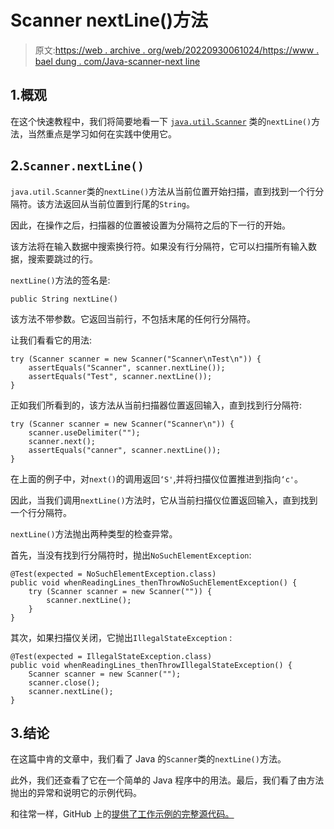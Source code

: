 # Scanner nextLine()方法

> 原文:[https://web . archive . org/web/20220930061024/https://www . bael dung . com/Java-scanner-next line](https://web.archive.org/web/20220930061024/https://www.baeldung.com/java-scanner-nextline)

## 1.概观

在这个快速教程中，我们将简要地看一下 [`java.util.Scanner`](/web/20220929211315/https://www.baeldung.com/java-scanner) 类的`nextLine()`方法，当然重点是学习如何在实践中使用它。

## 2.`Scanner.nextLine()`

`java.util.Scanner`类的`nextLine()`方法从当前位置开始扫描，直到找到一个行分隔符。该方法返回从当前位置到行尾的`String`。

因此，在操作之后，扫描器的位置被设置为分隔符之后的下一行的开始。

该方法将在输入数据中搜索换行符。如果没有行分隔符，它可以扫描所有输入数据，搜索要跳过的行。

`nextLine()`方法的签名是:

```
public String nextLine()
```

该方法不带参数。它返回当前行，不包括末尾的任何行分隔符。

让我们看看它的用法:

```
try (Scanner scanner = new Scanner("Scanner\nTest\n")) {
    assertEquals("Scanner", scanner.nextLine());
    assertEquals("Test", scanner.nextLine());
}
```

正如我们所看到的，该方法从当前扫描器位置返回输入，直到找到行分隔符:

```
try (Scanner scanner = new Scanner("Scanner\n")) {
    scanner.useDelimiter("");
    scanner.next();
    assertEquals("canner", scanner.nextLine());
}
```

在上面的例子中，对`next()`的调用返回`‘S'`,并将扫描仪位置推进到指向`‘c'`。

因此，当我们调用`nextLine()`方法时，它从当前扫描仪位置返回输入，直到找到一个行分隔符。

`nextLine()`方法抛出两种类型的检查异常。

首先，当没有找到行分隔符时，抛出`NoSuchElementException`:

```
@Test(expected = NoSuchElementException.class)
public void whenReadingLines_thenThrowNoSuchElementException() {
    try (Scanner scanner = new Scanner("")) {
        scanner.nextLine();
    }
}
```

其次，如果扫描仪关闭，它抛出`IllegalStateException` :

```
@Test(expected = IllegalStateException.class)
public void whenReadingLines_thenThrowIllegalStateException() {
    Scanner scanner = new Scanner("");
    scanner.close();
    scanner.nextLine();
}
```

## 3.结论

在这篇中肯的文章中，我们看了 Java 的`Scanner`类的`nextLine()`方法。

此外，我们还查看了它在一个简单的 Java 程序中的用法。最后，我们看了由方法抛出的异常和说明它的示例代码。

和往常一样，GitHub 上的[提供了工作示例的完整源代码。](https://web.archive.org/web/20220929211315/https://github.com/eugenp/tutorials/tree/master/core-java-modules/core-java-io-apis)